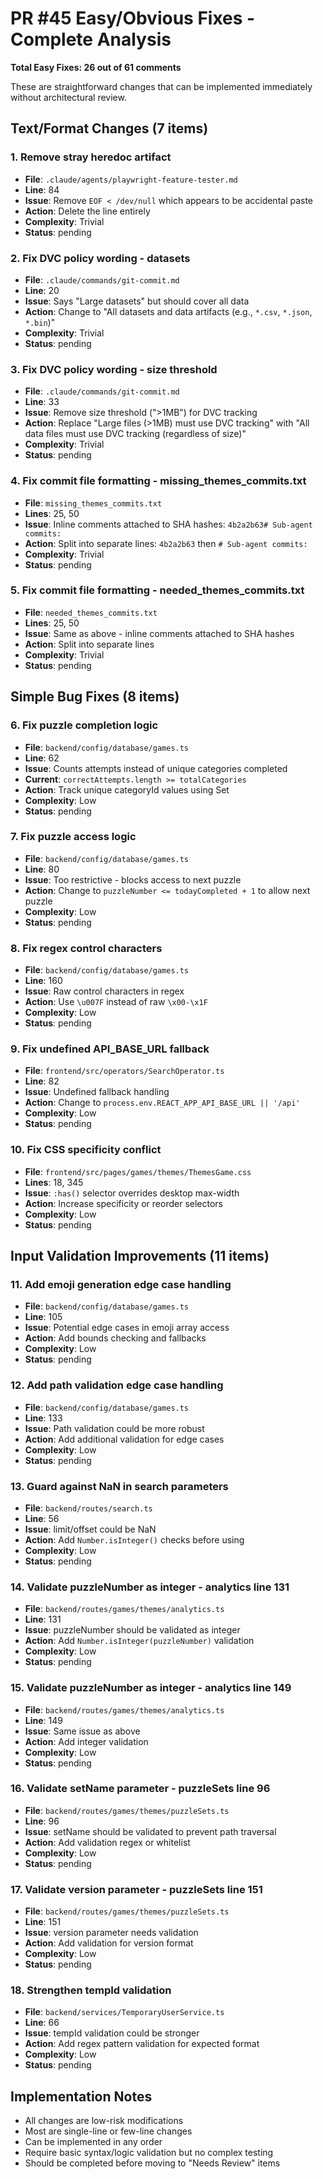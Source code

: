 # PR #45 Easy/Obvious Fixes - Complete Analysis

**Total Easy Fixes: 26 out of 61 comments**

These are straightforward changes that can be implemented immediately without architectural review.

## Text/Format Changes (7 items)

### 1. Remove stray heredoc artifact
- **File**: `.claude/agents/playwright-feature-tester.md`
- **Line**: 84
- **Issue**: Remove `EOF < /dev/null` which appears to be accidental paste
- **Action**: Delete the line entirely
- **Complexity**: Trivial
- **Status**: pending

### 2. Fix DVC policy wording - datasets
- **File**: `.claude/commands/git-commit.md`
- **Line**: 20
- **Issue**: Says "Large datasets" but should cover all data
- **Action**: Change to "All datasets and data artifacts (e.g., `*.csv`, `*.json`, `*.bin`)"
- **Complexity**: Trivial
- **Status**: pending

### 3. Fix DVC policy wording - size threshold
- **File**: `.claude/commands/git-commit.md`
- **Line**: 33
- **Issue**: Remove size threshold (">1MB") for DVC tracking
- **Action**: Replace "Large files (>1MB) must use DVC tracking" with "All data files must use DVC tracking (regardless of size)"
- **Complexity**: Trivial
- **Status**: pending

### 4. Fix commit file formatting - missing_themes_commits.txt
- **File**: `missing_themes_commits.txt`
- **Lines**: 25, 50
- **Issue**: Inline comments attached to SHA hashes: `4b2a2b63# Sub-agent commits:`
- **Action**: Split into separate lines: `4b2a2b63` then `# Sub-agent commits:`
- **Complexity**: Trivial
- **Status**: pending

### 5. Fix commit file formatting - needed_themes_commits.txt
- **File**: `needed_themes_commits.txt`
- **Lines**: 25, 50
- **Issue**: Same as above - inline comments attached to SHA hashes
- **Action**: Split into separate lines
- **Complexity**: Trivial
- **Status**: pending

## Simple Bug Fixes (8 items)

### 6. Fix puzzle completion logic
- **File**: `backend/config/database/games.ts`
- **Line**: 62
- **Issue**: Counts attempts instead of unique categories completed
- **Current**: `correctAttempts.length >= totalCategories`
- **Action**: Track unique categoryId values using Set
- **Complexity**: Low
- **Status**: pending

### 7. Fix puzzle access logic
- **File**: `backend/config/database/games.ts`
- **Line**: 80
- **Issue**: Too restrictive - blocks access to next puzzle
- **Action**: Change to `puzzleNumber <= todayCompleted + 1` to allow next puzzle
- **Complexity**: Low
- **Status**: pending

### 8. Fix regex control characters
- **File**: `backend/config/database/games.ts`
- **Line**: 160
- **Issue**: Raw control characters in regex
- **Action**: Use `\u007F` instead of raw `\x00-\x1F`
- **Complexity**: Low
- **Status**: pending

### 9. Fix undefined API_BASE_URL fallback
- **File**: `frontend/src/operators/SearchOperator.ts`
- **Line**: 82
- **Issue**: Undefined fallback handling
- **Action**: Change to `process.env.REACT_APP_API_BASE_URL || '/api'`
- **Complexity**: Low
- **Status**: pending

### 10. Fix CSS specificity conflict
- **File**: `frontend/src/pages/games/themes/ThemesGame.css`
- **Lines**: 18, 345
- **Issue**: `:has()` selector overrides desktop max-width
- **Action**: Increase specificity or reorder selectors
- **Complexity**: Low
- **Status**: pending

## Input Validation Improvements (11 items)

### 11. Add emoji generation edge case handling
- **File**: `backend/config/database/games.ts`
- **Line**: 105
- **Issue**: Potential edge cases in emoji array access
- **Action**: Add bounds checking and fallbacks
- **Complexity**: Low
- **Status**: pending

### 12. Add path validation edge case handling
- **File**: `backend/config/database/games.ts`
- **Line**: 133
- **Issue**: Path validation could be more robust
- **Action**: Add additional validation for edge cases
- **Complexity**: Low
- **Status**: pending

### 13. Guard against NaN in search parameters
- **File**: `backend/routes/search.ts`
- **Line**: 56
- **Issue**: limit/offset could be NaN
- **Action**: Add `Number.isInteger()` checks before using
- **Complexity**: Low
- **Status**: pending

### 14. Validate puzzleNumber as integer - analytics line 131
- **File**: `backend/routes/games/themes/analytics.ts`
- **Line**: 131
- **Issue**: puzzleNumber should be validated as integer
- **Action**: Add `Number.isInteger(puzzleNumber)` validation
- **Complexity**: Low
- **Status**: pending

### 15. Validate puzzleNumber as integer - analytics line 149
- **File**: `backend/routes/games/themes/analytics.ts`
- **Line**: 149
- **Issue**: Same issue as above
- **Action**: Add integer validation
- **Complexity**: Low
- **Status**: pending

### 16. Validate setName parameter - puzzleSets line 96
- **File**: `backend/routes/games/themes/puzzleSets.ts`
- **Line**: 96
- **Issue**: setName should be validated to prevent path traversal
- **Action**: Add validation regex or whitelist
- **Complexity**: Low
- **Status**: pending

### 17. Validate version parameter - puzzleSets line 151
- **File**: `backend/routes/games/themes/puzzleSets.ts`
- **Line**: 151
- **Issue**: version parameter needs validation
- **Action**: Add validation for version format
- **Complexity**: Low
- **Status**: pending

### 18. Strengthen tempId validation
- **File**: `backend/services/TemporaryUserService.ts`
- **Line**: 66
- **Issue**: tempId validation could be stronger
- **Action**: Add regex pattern validation for expected format
- **Complexity**: Low
- **Status**: pending

## Implementation Notes
- All changes are low-risk modifications
- Most are single-line or few-line changes
- Can be implemented in any order
- Require basic syntax/logic validation but no complex testing
- Should be completed before moving to "Needs Review" items